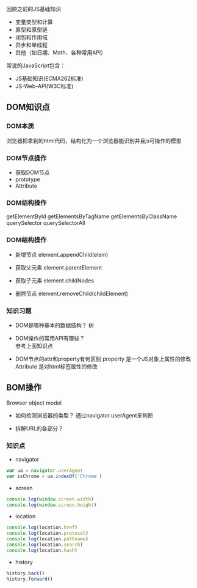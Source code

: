 回顾之前的JS基础知识

* 变量类型和计算
* 原型和原型链
* 闭包和作用域
* 异步和单线程
* 其他（如日期、Math、各种常用API）

常说的JavaScript包含：

* JS基础知识(ECMA262标准)
* JS-Web-API(W3C标准)

## DOM知识点

### DOM本质 

浏览器把拿到的html代码，结构化为一个浏览器能识别并且js可操作的模型

### DOM节点操作

* 获取DOM节点
* prototype
* Attribute

### DOM结构操作

getElementById
getElementsByTagName
getElementsByClassName
querySelector
querySelectorAll

### DOM结构操作

* 新增节点
element.appendChild(elem)

* 获取父元素
element.parentElement

* 获取子元素
element.childNodes

* 删除节点
element.removeChild(childElement)

### 知识习题

* DOM是哪种基本的数据结构？ 
树

* DOM操作的常用API有哪些？  
参考上面知识点

* DOM节点的attr和property有何区别
property 是一个JS对象上属性的修改
Attribute 是对html标签属性的修改


## BOM操作

Browser object model

* 如何检测浏览器的类型？ 通过navigator.userAgent来判断

* 拆解URL的各部分？

### 知识点

* navigator

```js
var ua = navigator.userAgent
var isChrome = ua.indexOf('Chrome')
```

* screen
```js
console.log(window.screen.width)
console.log(window.screen.height)
```

* location
```js
console.log(location.href)
console.log(location.protocol)
console.log(location.pathname)
console.log(location.search)
console.log(location.hash)
```

* history
```js
history.back()
history.forward()
```

